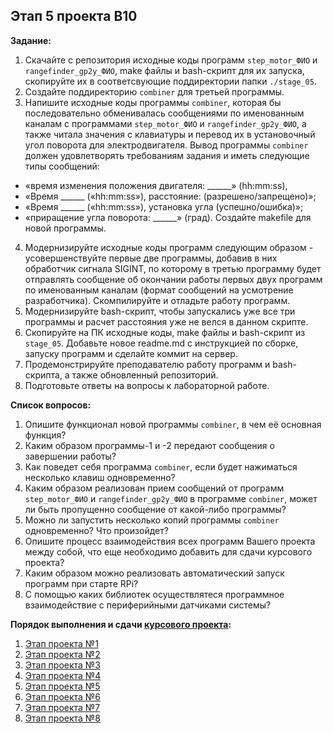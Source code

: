 ## Этап 5 проекта В10

__Задание:__  
1. Скачайте с репозитория исходные коды программ `step_motor_ФИО` и `rangefinder_gp2y_ФИО`, make файлы и bash-скрипт для их запуска, скопируйте их в соответсвующие поддиректории папки `./stage_05`.
2. Создайте поддиректорию `combiner` для третьей программы.
3. Напишите исходные коды программы `combiner`, которая бы последовательно обменивалась сообщениями по именованным каналам с программами `step_motor_ФИО` и `rangefinder_gp2y_ФИО`, а также читала значения с клавиатуры и перевод их в установочный угол поворота для электродвигателя. Вывод программы `combiner` должен удовлетворять требованиям задания и иметь следующие типы сообщений:
* «время изменения положения двигателя: ______» (hh:mm:ss), 
* «Время ______ («hh:mm:ss»), расстояние: (разрешено/запрещено)»;
* «Время ______ («hh:mm:ss»), установка угла (успешно/ошибка)»;
* «приращение угла поворота: ______» (град).
Создайте makefile для новой программы.
4. Модернизируйте исходные коды программ следующим образом - усовершенствуйте первые две программы, добавив в них обработчик сигнала SIGINT, по которому в третью программу будет отправлять сообщение об окончании работы первых двух программ по именованным каналам (формат сообщений на усмотрение разработчика). Скомпилируйте и отладьте работу программ.
5. Модернизируйте bash-скрипт, чтобы запускались уже все три программы и расчет расстояния уже не велся в данном скрипте.
6. Скопируйте на ПК исходные коды, make файлы и bash-скрипт из `stage_05`. Добавьте новое readme.md с инструкцией по сборке, запуску программ и сделайте коммит на сервер.
7. Продемонстрируйте преподавателю работу программ и bash-скрипта, а также обновленный репозиторий.
8. Подготовьте ответы на вопросы к лабораторной работе.

__Список вопросов:__
1. Опишите функционал новой программы `combiner`, в чем её основная функция?
2. Каким образом программы-1 и -2 передают сообщения о завершении работы?
3. Как поведет себя программа `combiner`, если будет нажиматься несколько клавиш одновременно?
4. Каким образом реализован прием сообщений от программ `step_motor_ФИО` и `rangefinder_gp2y_ФИО` в программе `combiner`, может ли быть пропущенно сообщение от какой-либо программы?
5. Можно ли запустить несколько копий программы `combiner` одновременно? Что произойдет?
6. Опишите процесс взаимодействия всех программ Вашего проекта между собой, что еще необходимо добавить для сдачи курсового проекта?
7. Каким образом можно реализовать автоматический запуск программ при старте RPi?
8. С помощью каких библиотек осуществлятеся программное взаимодействие с периферийными датчиками системы?

__Порядок выполнения и сдачи [курсового проекта](var_10_task.md):__
1. [Этап проекта №1](var_10_stage_01.md)
2. [Этап проекта №2](var_10_stage_02.md)
3. [Этап проекта №3](var_10_stage_03.md)
4. [Этап проекта №4](var_10_stage_04.md)
5. [Этап проекта №5](var_10_stage_05.md)
6. [Этап проекта №6](var_10_stage_06.md)
7. [Этап проекта №7](var_10_stage_07.md)
8. [Этап проекта №8](var_10_stage_08.md)

